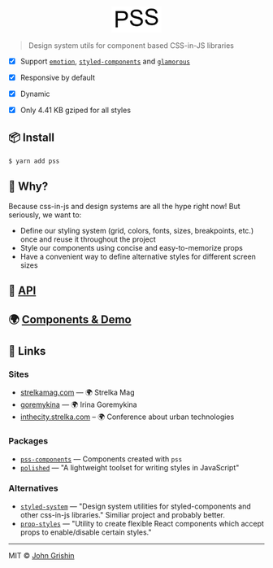 <p align="center">
  <img src="./pss.gif" width="100" height="51" />
</p>

> Design system utils for component based CSS-in-JS libraries


- [x] Support [`emotion`](https://emotion.sh), [`styled-components`](https://www.styled-components.com) and [`glamorous`](https://glamorous.rocks)
- [x] Responsive by default
- [x] Dynamic
- [x] Only 4.41 KB gziped for all styles


## 📦 Install

```sh
$ yarn add pss
```


## 🤔 Why?

Because css-in-js and design systems are all the hype right now! But seriously, we want to: 

- Define our styling system (grid, colors, fonts, sizes, breakpoints, etc.) once and reuse it throughout the project
- Style our components using concise and easy-to-memorize props
- Have a convenient way to define alternative styles for different screen sizes


## 📖 [API](./docs/api.md)

## 🌍 [Components & Demo](http://pss-components.surge.sh/)

## 🔗 Links

### Sites

- [strelkamag.com](http://strelkamag.com) — 🌍 Strelka Mag
- [goremykina](https://github.com/exah/goremykina) — 🌍 Irina Goremykina
- [inthecity.strelka.com](https://inthecity.strelka.com) – 🌍 Conference about urban technologies


### Packages

- [`pss-components`](https://github.com/exah/components) — Components created with `pss`
- [`polished`](https://github.com/styled-components/polished) — "A lightweight toolset for writing styles in JavaScript"


### Alternatives

- [`styled-system`](https://github.com/jxnblk/styled-system) — "Design system utilities for styled-components and other css-in-js libraries." Similiar project and probably better.
- [`prop-styles`](https://github.com/peterschussheim/prop-styles) — "Utility to create flexible React components which accept props to enable/disable certain styles."


---

MIT © [John Grishin](http://johngrish.in)
